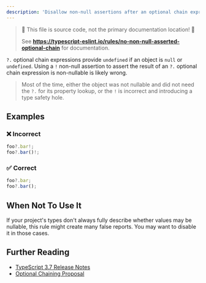 ```yaml
---
description: 'Disallow non-null assertions after an optional chain expression.'
---
```


> 🛑 This file is source code, not the primary documentation location! 🛑
>
> See **https://typescript-eslint.io/rules/no-non-null-asserted-optional-chain** for documentation.

`?.` optional chain expressions provide `undefined` if an object is `null` or `undefined`.
Using a `!` non-null assertion to assert the result of an `?.` optional chain expression is non-nullable is likely wrong.

> Most of the time, either the object was not nullable and did not need the `?.` for its property lookup, or the `!` is incorrect and introducing a type safety hole.

## Examples

<!--tabs-->

### ❌ Incorrect

```ts
foo?.bar!;
foo?.bar()!;
```

### ✅ Correct

```ts
foo?.bar;
foo?.bar();
```

## When Not To Use It

If your project's types don't always fully describe whether values may be nullable, this rule might create many false reports.
You may want to disable it in those cases.

## Further Reading

- [TypeScript 3.7 Release Notes](https://www.typescriptlang.org/docs/handbook/release-notes/typescript-3-7.html)
- [Optional Chaining Proposal](https://github.com/tc39/proposal-optional-chaining/)
